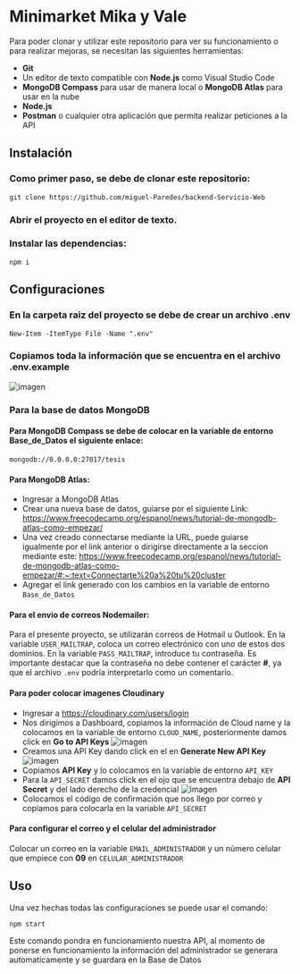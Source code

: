 # Minimarket Mika y Vale
Para poder clonar y utilizar este repositorio para ver su funcionamiento o para realizar mejoras, se necesitan las siguientes herramientas:
- **Git**
- Un editor de texto compatible con **Node.js** como Visual Studio Code
- **MongoDB Compass** para usar de manera local o **MongoDB Atlas** para usar en la nube
- **Node.js**
- **Postman** o cualquier otra aplicación que permita realizar peticiones a la API
## Instalación
### Como primer paso, se debe de clonar este repositorio:
```
git clone https://github.com/miguel-Paredes/backend-Servicio-Web
```
### Abrir el proyecto en el editor de texto.
### Instalar las dependencias:
```
npm i
```
## Configuraciones
### En la carpeta raiz del proyecto se debe de crear un archivo .env
```
New-Item -ItemType File -Name ".env"
```
### Copiamos toda la información que se encuentra en el archivo .env.example
![imagen](https://github.com/Miguel-Paredes/Backend-Servicio-Web/assets/117743367/652b190e-189d-46ba-b804-3d8d1badd0dd)
### Para la base de datos **MongoDB**
#### Para MongoDB **Compass** se debe de colocar en la variable de entorno **Base_de_Datos** el siguiente enlace:
```
mongodb://0.0.0.0:27017/tesis
```
#### Para MongoDB **Atlas**:
- Ingresar a MongoDB Atlas
- Crear una nueva base de datos, guiarse por el siguiente Link: https://www.freecodecamp.org/espanol/news/tutorial-de-mongodb-atlas-como-empezar/
- Una vez creado connectarse mediante la URL, puede guiarse igualmente por el link anterior o dirigirse directamente a la seccion mediante este: https://www.freecodecamp.org/espanol/news/tutorial-de-mongodb-atlas-como-empezar/#:~:text=Connectarte%20a%20tu%20cluster
- Agregar el link generado con los cambios en la variable de entorno `Base_de_Datos`
#### Para el envio de correos **Nodemailer**:
Para el presente proyecto, se utilizarán correos de Hotmail u Outlook. En la variable `USER_MAILTRAP`, coloca un correo electrónico con uno de estos dos dominios. En la variable `PASS_MAILTRAP`, introduce tu contraseña. Es importante destacar que la contraseña no debe contener el carácter **#**, ya que el archivo `.env` podría interpretarlo como un comentario.
#### Para poder colocar imagenes **Cloudinary**
- Ingresar a https://cloudinary.com/users/login
- Nos dirigimos a Dashboard, copiamos la información de Cloud name y la colocamos en la variable de entorno `CLOUD_NAME`, posteriormente damos click en **Go to API Keys**
![imagen](https://github.com/Miguel-Paredes/Backend-Servicio-Web/assets/117743367/e1e096f4-61ba-43c6-bfed-45bf517b8857)
- Creamos una API Key dando click en el en **Generate New API Key**
![imagen](https://github.com/Miguel-Paredes/Backend-Servicio-Web/assets/117743367/fe18b198-0045-4d0f-80aa-cd5743590335)
- Copiamos **API Key** y lo colocamos en la variable de entorno `API_KEY`
- Para la `API_SECRET` damos click en el ojo que se encuentra debajo de **API Secret** y del lado derecho de la credencial
![imagen](https://github.com/Miguel-Paredes/Backend-Servicio-Web/assets/117743367/557e8861-216e-4871-b852-bad18fe33071)
- Colocamos el código de confirmación que nos llego por correo y copiamos para colocarla en la variable `API_SECRET`
#### Para configurar el correo y el celular del administrador
Colocar un correo en la variable `EMAIL_ADMINISTRADOR` y un número celular que empiece con **09** en `CELULAR_ADMINISTRADOR`
## Uso
Una vez hechas todas las configuraciones se puede usar el comando:
```
npm start
```
Este comando pondra en funcionamiento nuestra API, al momento de ponerse en funcionamiento la información del administrador se generara automaticamente y se guardara en la Base de Datos
